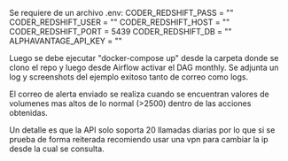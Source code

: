 Se requiere de un archivo .env:
CODER_REDSHIFT_PASS = ""
CODER_REDSHIFT_USER = ""
CODER_REDSHIFT_HOST = ""
CODER_REDSHIFT_PORT = 5439
CODER_REDSHIFT_DB = ""
ALPHAVANTAGE_API_KEY = ""

Luego se debe ejecutar "docker-compose up" desde la carpeta donde se clono el repo
y luego desde Airflow activar el DAG monthly. Se adjunta un log y screenshots del ejemplo exitoso tanto de correo como logs.

El correo de alerta enviado se realiza cuando se encuentran valores de volumenes mas altos de lo normal (>2500) dentro de las acciones obtenidas.

Un detalle es que la API solo soporta 20 llamadas diarias por lo que si se prueba de forma reiterada recomiendo usar una vpn para cambiar la ip desde la cual se consulta.
